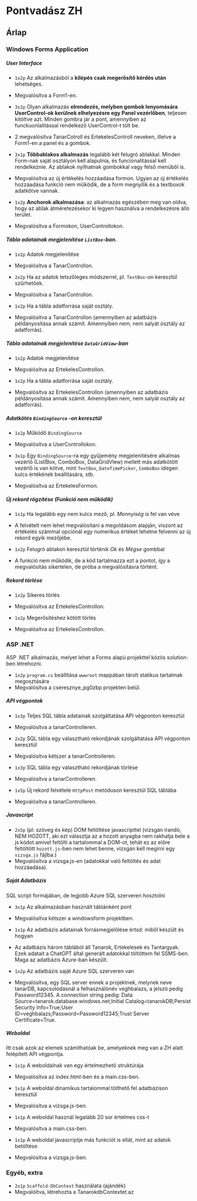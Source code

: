 
# Pontvadász ZH


## Árlap


### Windows Forms Application



##### User Interface



-   `1x2p` Az alkalmazásból a **kilépés csak megerősítő kérdés után** lehetséges.
- Megvalósítva a Form1-en.
    
-   `3x2p` Olyan alkalmazás **elrendezés, melyben gombok lenyomására UserControl-ok kerülnek elhelyezésre egy Panel vezérlőben**, teljesen kitöltve azt. Minden gombra jár a pont, amennyiben az funckuonlalitással rendelkező UserControl-t tölt be.
- 2 megvalósítva TanarCotroll és ErtekelesControll neveken, illetve a Form1-en a panel és a gombok.
    
-   `3x1p` **Többablakos alkalmazás** legalább két felugró ablakkal. Minden Form-nak saját osztályon kell alapulnia, és funcionalitással kell rendelkeznie. Az ablakok nyílhatnak gombokkal vagy felső menüből is.
- Megvalósítva az új értékelés hozzáadása formon. Ugyan az új értékelés hozzáadása funkció nem működik, de a form megnyílik és a textboxok adatkötve vannak.

-   `1x2p` **Anchorok alkalmazása**: az alkalmazás egészében meg van oldva, hogy az ablak átméretezésekor ki legyen használva a rendelkezésre álló terület.
- Megvalósítva a Formokon, UserControllokon.
    

##### Tábla adatainak megjelenítése `ListBox`-ban.



-   `1x2p` Adatok megjelenítése
- Megvalósítva a TanarControllon.


-   `2x2p` Ha az adatok tetszőleges módszerrel, pl. `TextBox`-on keresztül szűrhetőek.
- Megvalósítva a TanarControllon.

-   `1x2p` Ha a tábla adatforrása saját osztály.
- Megvalósítva a TanarControllon (amennyiben az adatbázis példányosítása annak számít. Amennyiben nem, nem salyát osztály az adatforrás).

##### Tábla adatainak megjelenítése `DataGridView`-ban



-   `1x2p` Adatok megjelenítése
- Megvalósítva az ErtekelesControllon.

-   `1x2p` Ha a tábla adatforrása saját osztály.
- Megvalósítva az ErtekelesControllon (amennyiben az adatbázis példányosítása annak számít. Amennyiben nem, nem salyát osztály az adatforrás).

##### Adatkötés `BindingSource` -on keresztül



-   `1x2p` Működő `BindingSource`
- Megvalósítva a UserControllokon.

-   `3x1p` Egy `BindingSource`-ra egy gyűjemény megjelenítésére alkalmas vezérlő (ListÍBox, ComboBox, DataGridVIew) mellett más adatkötött vezérlő is van kötve, mint `TextBox`, `DateTimePicker`, `ComboBox` idegen kulcs értékének beállítására, stb.
- Megvalósítva az ErtekelesFormon. 

##### Új rekord rögzítése (Funkció nem működik)

-   `1x1p` Ha legalább egy nem kulcs mező, pl. _Mennyiség_ is fel van véve
- A felvételt nem lehet megvalósítani a megoldásom alapján, viszont az értékelés számmal opciónál egy numerikus értéket lehetne felvenni az új rekord egyik mezőjébe.

-   `1x2p` Felugró ablakon keresztül történik _Ok_ és _Mégse_ gombbal
- A funkció nem működik, de a kód tartalmazza ezt a pontot, így a megvalósítás sikertelen, de próba a megvalósításra történt.


##### Rekord törlése



-   `1x2p` Sikeres törlés
- Megvalósítva az ErtekelesControllon.

-   `1x2p` Megerősítéshez kötött törlés
- Megvalósítva az ErtekelesControllon.



### ASP .NET


ASP .NET alkalmazás, melyet lehet a Forms alapú projekttel közös solution-ben létrehozni.

-   `1x2p` `program.cs` beállítása `wwwroot` mappában tárolt statikus tartalmak megosztására
- Megvalósítva a cseresznye_pg0zbp projekten belül.

##### API végpontok



-   `1x3p` Teljes SQL tábla adatainak szolgáltatása API végponton keresztül
- Megvalósítva a tanarControlleren.

-   `2x2p` SQL tábla egy választható rekordjának szolgáltatása API végponton keresztül
- Megvalósítva kétszer a tanarControlleren.

-   `1x3p` SQL tábla egy választható rekordjának törlése
- Megvalósítva a tanarControlleren.

-   `1x5p` Új rekord felvétele `HttpPost` metóduson keresztül SQL táblába
- Megvalósítva a tanarControlleren.


##### Javascript



-   `2x5p` (pl: szöveg és kép) DOM feltöltése javascripttel (vizsgán írandó, NEM HOZOTT, aki ezt választja az a hozott anyagba nem rakhatja bele a js kódot amivel feltölti a tartalommal a DOM-ot, tehát ez az előre feltöltött `hozott.js`-ben nem lehet benne, vizsgán kell megírni egy `vizsga.js` fájlba.)
- Megvalósítva a vizsga.js-en (adatokkal való feltöltés és adat hozzáadása).


##### Saját Adatbázis



SQL script formájában, de legjobb Azure SQL szerveren hosztolni

-   `3x1p` Az alkalmazásban használt táblánként pont
- Megvalósítva kétszer a windowsform projektben.

-   `1x1p` Az adatbázis adatainak forrásmegjelölése értsd: miből készült és hogyan
- Az adatbázis három táblából áll Tanarok, Ertekelesek és Tantargyak. Ezek adatait a ChatGPT által generált adatokkal töltöttem fel SSMS-ben. Maga az adatbázis Azure-ban készült.

-   `1x2p` Az adatbázis saját Azure SQL szerveren van
- Megvalósítva, egy SQL server ennek a projektnek, melynek neve tanarDB, kapcsolódásnál a felhasználónév veghbalazs, a jelszó pedig Password12345. A connection string pedig: Data Source=tanarok.database.windows.net;Initial Catalog=tanarokDB;Persist Security Info=True;User ID=veghbalazs;Password=Password12345;Trust Server Certificate=True.

##### Weboldal



Itt csak azok az elemek számíthatóak be, amelyeknek meg van a ZH alatt felépített API végpontja.

-   `1x1p` A weboldalnak van egy értelmezhető struktúrája
- Megvalósítva az index.html-ben és a main.css-ben.

-   `1x1p` A weboldal dinamikus tartalommal tölthető fel adatbázison keresztül
- Megvalósítva a vizsga.js-ben.

-   `1x1p` A weboldal használ legalább 20 sor értelmes css-t
- Megvalósítva a main.css-ben.

-   `1x1p` A weboldal javascriptje más funkciót is ellát, mint az adatok betöltése
- Megvalósítva a vizsga.js-ben.

### Egyéb, extra

-   `2x1p` `Scaffold-DbContext` használata (ajándék)
- Megvalóítva, létrehozta a TanarokdbContextet.az
    
